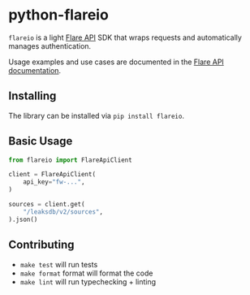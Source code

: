 # python-flareio

`flareio` is a light [Flare API](https://api.docs.flare.io/) SDK that wraps requests and automatically manages authentication.

Usage examples and use cases are documented in the [Flare API documentation](https://api.docs.flare.io/sdk/python).

## Installing

The library can be installed via `pip install flareio`.


## Basic Usage

```python
from flareio import FlareApiClient

client = FlareApiClient(
    api_key="fw-...",
)

sources = client.get(
    "/leaksdb/v2/sources",
).json()
```

## Contributing

- `make test` will run tests
- `make format` format will format the code
- `make lint` will run typechecking + linting
